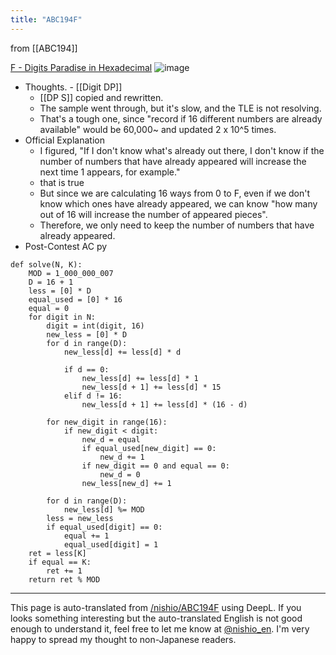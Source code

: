 ```yaml
---
title: "ABC194F"
---
```


from [[ABC194]]

[F - Digits Paradise in Hexadecimal](https://atcoder.jp/contests/abc194/tasks/abc194_f)
![image](https://gyazo.com/1a17a7ce598564aed0e289ec0fd8e3cf/thumb/1000)
- Thoughts.
        - [[Digit DP]]
    - [[DP S]] copied and rewritten.
    - The sample went through, but it's slow, and the TLE is not resolving.
    - That's a tough one, since "record if 16 different numbers are already available" would be 60,000~ and updated 2 x 10^5 times.
- Official Explanation
    - I figured, "If I don't know what's already out there, I don't know if the number of numbers that have already appeared will increase the next time 1 appears, for example."
    - that is true
    - But since we are calculating 16 ways from 0 to F, even if we don't know which ones have already appeared, we can know "how many out of 16 will increase the number of appeared pieces".
    - Therefore, we only need to keep the number of numbers that have already appeared.
- Post-Contest AC
py

```
def solve(N, K):
    MOD = 1_000_000_007
    D = 16 + 1
    less = [0] * D
    equal_used = [0] * 16
    equal = 0
    for digit in N:
        digit = int(digit, 16)
        new_less = [0] * D
        for d in range(D):
            new_less[d] += less[d] * d

            if d == 0:
                new_less[d] += less[d] * 1
                new_less[d + 1] += less[d] * 15
            elif d != 16:
                new_less[d + 1] += less[d] * (16 - d)

        for new_digit in range(16):
            if new_digit < digit:
                new_d = equal
                if equal_used[new_digit] == 0:
                    new_d += 1
                if new_digit == 0 and equal == 0:
                    new_d = 0
                new_less[new_d] += 1

        for d in range(D):
            new_less[d] %= MOD
        less = new_less
        if equal_used[digit] == 0:
            equal += 1
            equal_used[digit] = 1
    ret = less[K]
    if equal == K:
        ret += 1
    return ret % MOD
```


---
This page is auto-translated from [/nishio/ABC194F](https://scrapbox.io/nishio/ABC194F) using DeepL. If you looks something interesting but the auto-translated English is not good enough to understand it, feel free to let me know at [@nishio_en](https://twitter.com/nishio_en). I'm very happy to spread my thought to non-Japanese readers.